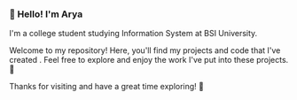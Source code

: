 ### 👋 Hello! I'm Arya

I'm a college student studying Information System at BSI University. 

Welcome to my repository! Here, you'll find my projects and code that I've created . Feel free to explore and enjoy the work I've put into these projects. 🚀 

Thanks for visiting and have a great time exploring! 🎉
